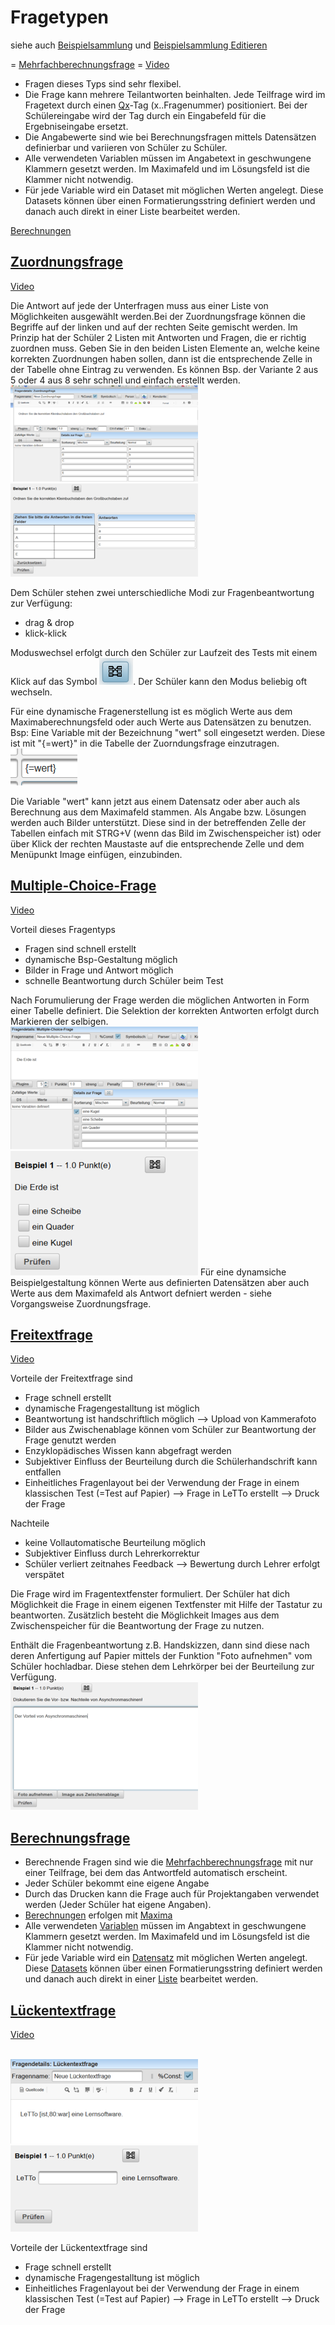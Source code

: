 # Fragetypen
siehe auch [Beispielsammlung](../Beispielsammlung/index.md) und [Beispielsammlung Editieren](../BeispielsammlungEditieren/index.md)

= [Mehrfachberechnungsfrage](../BeispielsammlungEditieren/index.md#mehrfachberechnungsfrage) = 
[Video](https://youtu.be/z_xfPxh33hA)
* Fragen dieses Typs sind sehr flexibel. 
* Die Frage kann mehrere Teilantworten beinhalten. Jede Teilfrage wird im Fragetext durch einen [Qx](Qx)-Tag (x..Fragenummer) positioniert. Bei der Schülereingabe wird der Tag durch ein Eingabefeld für die Ergebniseingabe ersetzt.
* Die Angabewerte sind wie bei Berechnungsfragen mittels Datensätzen definierbar und variieren von Schüler zu Schüler.
* Alle verwendeten Variablen müssen im Angabetext in geschwungene Klammern gesetzt werden. Im Maximafeld und im Lösungsfeld ist die Klammer nicht notwendig.
* Für jede Variable wird ein Dataset mit möglichen Werten angelegt. Diese Datasets können über einen Formatierungsstring definiert werden und danach auch direkt in einer Liste bearbeitet werden.

[Berechnungen](../Berechnungen/index.md)

##  [Zuordnungsfrage](../BeispielsammlungEditieren/index.md#zuordnungsfrage) 
[Video](https://youtu.be/UUfoF03YkFM)

Die Antwort auf jede der Unterfragen muss aus einer Liste von Möglichkeiten ausgewählt werden.Bei der Zuordnungsfrage können die Begriffe auf der linken und auf der rechten Seite gemischt werden. Im Prinzip hat der Schüler 2 Listen mit Antworten und Fragen, die er richtig zuordnen muss. Geben Sie in den beiden Listen Elemente an, welche keine korrekten Zuordnungen haben sollen, dann ist die entsprechende Zelle in der Tabelle ohne Eintrag zu verwenden. Es können Bsp. der Variante 2 aus 5 oder 4 aus 8 sehr schnell und einfach erstellt werden. 
<br>![300px-ClipCapIt-200504-112206.PNG](300px-ClipCapIt-200504-112206.PNG)
<br>![300px-ClipCapIt-200504-112850.PNG](300px-ClipCapIt-200504-112850.PNG)

Dem Schüler stehen zwei unterschiedliche Modi zur Fragenbeantwortung zur Verfügung:
* drag &amp; drop
* klick-klick

Moduswechsel erfolgt durch den Schüler zur Laufzeit des Tests mit einem Klick auf das Symbol ![ClipCapIt-200504-113148.PNG](ClipCapIt-200504-113148.PNG). Der Schüler kann den Modus beliebig oft wechseln.

Für eine dynamische Fragenerstellung ist es möglich Werte aus dem Maximaberechnungsfeld oder auch Werte aus Datensätzen zu benutzen. Bsp: Eine Variable mit der Bezeichnung "wert" soll eingesetzt werden. Diese ist mit "{=wert}" in die Tabelle der Zuorndungsfrage einzutragen. 
<br>![ClipCapIt-200504-114756.PNG](ClipCapIt-200504-114756.PNG)

Die Variable "wert" kann jetzt aus einem Datensatz oder aber auch als Berechnung aus dem Maximafeld stammen.
Als Angabe bzw. Lösungen werden auch Bilder unterstützt. Diese sind in der betreffenden Zelle der Tabellen einfach mit STRG+V (wenn das Bild im Zwischenspeicher ist) oder über Klick der rechten Maustaste auf die entsprechende Zelle und dem Menüpunkt Image einfügen, einzubinden.

## [Multiple-Choice-Frage](../BeispielsammlungEditieren/index.md#multiple-choice-frage) ## 

[Video](https://youtu.be/NLEePJMMWoE)

Vorteil dieses Fragentyps
* Fragen sind schnell erstellt
* dynamische Bsp-Gestaltung möglich
* Bilder in Frage und Antwort möglich
* schnelle Beantwortung durch Schüler beim Test 

Nach Forumulierung der Frage werden die möglichen Antworten in Form einer Tabelle definiert. Die Selektion der korrekten Antworten erfolgt durch Markieren der selbigen.
<br>![300px-ClipCapIt-200504-115517.PNG](300px-ClipCapIt-200504-115517.PNG)
<br>![300px-ClipCapIt-200504-115649.PNG](300px-ClipCapIt-200504-115649.PNG)
Für eine dynamsiche Beispielgestaltung können Werte aus definierten Datensätzen aber auch Werte aus dem Maximafeld als Antwort defniert werden - siehe Vorgangsweise Zuordnungsfrage.



##  [Freitextfrage](../BeispielsammlungEditieren/index.md#freitextfrage-) 
[Video](https://youtu.be/drhmdWO2PAE)

Vorteile der Freitextfrage sind
* Frage schnell erstellt
* dynamische Fragengestalltung ist möglich
* Beantwortung ist handschriftlich möglich --&gt; Upload von Kammerafoto
* Bilder aus Zwischenablage können vom Schüler zur Beantwortung der Frage genutzt werden
* Enzyklopädisches Wissen kann abgefragt werden
* Subjektiver Einfluss der Beurteilung durch die Schülerhandschrift kann entfallen
* Einheitliches Fragenlayout bei der Verwendung der Frage in einem klassischen Test (=Test auf Papier) --&gt; Frage in LeTTo erstellt --&gt; Druck der Frage

Nachteile
* keine Vollautomatische Beurteilung möglich
* Subjektiver Einfluss durch Lehrerkorrektur 
* Schüler verliert zeitnahes Feedback --&gt; Bewertung durch Lehrer erfolgt verspätet

Die Frage wird im Fragentextfenster formuliert. Der Schüler hat dich Möglichkeit die Frage in einem eigenen Textfenster mit Hilfe der Tastatur zu beantworten. Zusätzlich besteht die Möglichkeit Images aus dem Zwischenspeicher für die Beantwortung der Frage zu nutzen.

Enthält die Fragenbeantwortung z.B. Handskizzen, dann sind diese nach deren Anfertigung auf Papier mittels der Funktion "Foto aufnehmen" vom Schüler hochladbar. Diese stehen dem Lehrkörper bei der Beurteilung zur Verfügung.
<br>![300px-ClipCapIt-200504-131942.PNG](300px-ClipCapIt-200504-131942.PNG)

##  [Berechnungsfrage](../BeispielsammlungEditieren/index.md#berechnungsfrage) 

* Berechnende Fragen sind wie die [Mehrfachberechnungsfrage](#mehrfachberechnungsfrage-) mit nur einer Teilfrage, bei dem das Antwortfeld automatisch erscheint.
* Jeder Schüler bekommt eine eigene Angabe
* Durch das Drucken kann die Frage auch für Projektangaben verwendet werden (Jeder Schüler hat eigene Angaben).
* [Berechnungen](../Berechnungen/index.md) erfolgen mit [Maxima](../BeispielsammlungEditieren/index.md#maxima-feld)
* Alle verwendeten [Variablen](../Datensätze/index.md) müssen im Angabtext in geschwungene Klammern gesetzt werden. Im Maximafeld und im Lösungsfeld ist die Klammer nicht notwendig.
* Für jede Variable wird ein [Datensatz](../Datensätze/index.md) mit möglichen Werten angelegt. Diese [Datasets](../Datensätze/index.md) können über einen Formatierungsstring definiert werden und danach auch direkt in einer [Liste](../Datensatz-Dialog/index.md#anzeige-aller-variablenwerte-und-ergebnisse) bearbeitet werden.

##  [Lückentextfrage](../BeispielsammlungEditieren/index.md#lückentextfrage) 
[Video](https://youtu.be/qfj6tPgWl0U)

<br>![300px-ClipCapIt-200504-134347.PNG](300px-ClipCapIt-200504-134347.PNG)
<br>![300px-ClipCapIt-200504-134545.PNG](300px-ClipCapIt-200504-134545.PNG)

Vorteile der Lückentextfrage sind
* Frage schnell erstellt
* dynamische Fragengestalltung ist möglich
* Einheitliches Fragenlayout bei der Verwendung der Frage in einem klassischen Test (=Test auf Papier) --&gt; Frage in LeTTo erstellt --&gt; Druck der Frage

